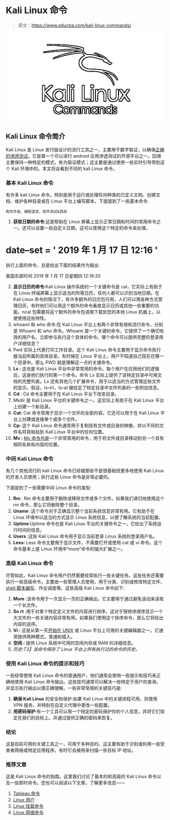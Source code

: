 # Kali Linux 命令

> 原文：<https://www.educba.com/kali-linux-commands/>

![Kali Linux Commands](img/1805c665277c97f080c8eb0de6805f49.png)



## Kali Linux 命令简介

Kali Linux 是 Linux 发行版设计的流行工具之一，主要用于数字取证，以确保[正确的渗透测试](https://www.educba.com/penetration-testing/)。它是第一个可以进行 android 应用渗透测试的开源平台之一。回溯主要保持一种特定的模式，称为取证模式；这主要是通过使用一些实时引导带到这个 Kali 环境中的。本文将会看到不同的 kali Linux 命令。

### 基本 Kali Linux 命令

有许多 kali Linux 命令，特别是用于运行或处理任何种类的已定义文档、创建文档、维护各种目录或在 Linux 平台上编写脚本。下面提到了一些基本命令:

<small>网页开发、编程语言、软件测试&其他</small>

1.  **获取日期的命令**:这是帮助在 Linux 屏幕上显示正常日期和时间的常用命令之一。还可以设置一些自定义日期，这可以使用这个特定的命令来处理。

# date–set = ' 2019 年 1 月 17 日 12:16 '

执行上面的命令，总是给出下面的结果作为输出:

美国东部时间 2019 年 1 月 17 日星期四 12:18:20

2.  **显示日历的命令**:Kali Linux 操作系统的一个关键命令是 cal，它实际上有助于在 Linux 终端屏幕上显示适当的所需日历，任何人都可以识别当地日期。在 Kali Linux 命令的情况下，有许多额外的日历包可用，人们可以用各种方式管理日历，有时他们可以用这个额外的命令垂直显示日历或其他一些重要的功能。ncal 包需要将这个额外的命令包调用下载到您的本地 Linux 机器上，以便使用这些特性。
3.  whoami 和 who 命令:在 Kali Linux 平台上有两个非常有用和流行命令，分别是 Whoami 和 who 命令。Whoami 是一个关键的命令，它提供了一个确切有效的用户名，立即参与执行这个具体的命令。哪个命令可以提供完整的登录用户详细信息？
4.  Pwd 实际上代表打印工作目录。这个 Kali Linux 命令主要用于显示命令执行器当前所属的具体目录。有时候在 Linux 平台上，用户不知道自己现在在哪一个目录中。那么 PWD 就是理解这一点的关键命令。
5.  **Ls *:*** 这也是 Kali Linux 平台中非常常用的命令。每个用户在应用他们的逻辑后，这是他们执行的第一个命令。命令 Ls 实际上提供了该特定目录中可用文档的完整列表。Ls 还有其他几个扩展命令，用于以适当的方式管理这些文件的显示。假设，ls–lrt，ls–al 被给定了特定目录中文件列表的一些附加信息。
6.  **Cd** : Cd 命令主要用于在 Kali Linux 平台下改变目录。
7.  Mkdir 是 Kali Linux 平台的关键命令之一。这实际上有助于在 Kali Linux 平台上创建一个新目录。
8.  **Cat:** Cat 命令常用于显示一个文件的全部内容。它还可以用于在 Kali Linux 平台上创建或连接单个或多个文件。
9.  **Cp:** 这个 Kali Linux 命令通常用于复制现有文件或目录的映像，并以不同的文件名将其粘贴到 Kali Linux 平台中的任何位置。
10.  **Mv *:*** [Mv 命令也是](https://www.educba.com/mv-command-in-linux/)一个非常常用的命令，用于将文件或目录移动到另一个具有相同名称和内容的位置。

### 中间 Kali Linux 命令

有几个其他流行的 kali Linux 命令已经被那些不是很基础但更多地使用 Kali Linux 的开发人员使用；执行这些 Linux 命令是非常必要的。

下面提到了一些需要中间 Linux 命令的类型:

1.  **Rm** : Rm 命令主要用于删除或移除文件或多个文件。如果我们递归地使用这个 rm 命令，那么它将删除整个目录。
2.  **Uname** :这个命令对于正确显示整个当前系统信息非常有用。它有助于在 Linux 环境中以适当的方式显示 Linux 系统信息，以便了解系统的当前配置。
3.  **Uptime**:Uptime 命令也是 Kali Linux 平台的关键命令之一，它给出了系统运行时间的信息。
4.  **Users** :这些 Kali Linux 命令用于显示当前登录 Linux 系统的登录用户名。
5.  **Less:** Less 命令主要用于显示文件，不需要打开或使用 cat 或 vi 命令。这个命令基本上是 Linux 环境中“more”命令的强大扩展之一。

### 高级 Kali Linux 命令

尽管如此，Kali Linux 命令用户仍然需要经常执行一些关键任务。这些任务还需要执行一些高级命令，主要由一些管理人员使用，用于分类、识别或修改特定文件、 [shell 脚本编写](https://www.educba.com/shell-scripting-commands/)、作业调度等。这些高级 Kali Linux 命令如下:

1.  **More** :该命令用于一次显示一页的正确输出。它主要用于通过避免滚动来读取一个长文件。
2.  **So** **rt** :用于对某个特定定义文件的内容进行排序。这对于按排序顺序显示一个大文件的一些关键内容非常有用。如果我们使用这个排序命令，那么它将给出内容的逆序。
3.  **Vi *:*** 这是从第一天[开始在 UNIX](https://www.educba.com/uses-of-unix/) 或 Linux 平台上可用的关键编辑器之一。它通常提供两种模式，普通和插入。
4.  **空闲 *:*** 提供 Linux 系统中可用的空闲内存或 RAM 的详细信息。
5.  **历史*:*T3】该命令保存了 Linux 平台上所有执行过的命令的历史。**

### 使用 Kali Linux 命令的提示和技巧

一些经常使用 Kali Linux 命令的普通用户，他们通常会使用一些提示和技巧来正确地使用 Kali Linux 命令输出。这些技巧通常可以解决一些特定于用户的查询，并显示执行输出以便正确理解。一些非常常用的关键技巧是:

1.  **确保 Kali Linux** 的安全和保护:如果 Kali Linux 中的关键进程可用，则使用 VPN 服务，并特别在自定义代理中更改一些配置。
2.  **用密码保护**:有一个工具可以用一个特定的密码保护你的个人信息，并将它们锁定在我们的目标上。并通过提供正确的密码来恢复。

### 结论

这是目前可用的关键工具之一，可用于多种目的。这主要有助于识别或利用一些受害者网络或特定应用程序。有时它会被用来扫描一些目标 IP 地址。

### 推荐文章

这是 Kali Linux 命令的指南。这里我们讨论了基本的和高级的 Kali Linux 命令以及一些即时命令。您也可以阅读以下文章，了解更多信息——

1.  [Tableau 命令](https://www.educba.com/tableau-commands/)
2.  [Linux 用户](https://www.educba.com/linux-users/)
3.  [Linux 挂载命令](https://www.educba.com/linux-mount-command/)
4.  [Linux 网络命令](https://www.educba.com/linux-network-command/)





